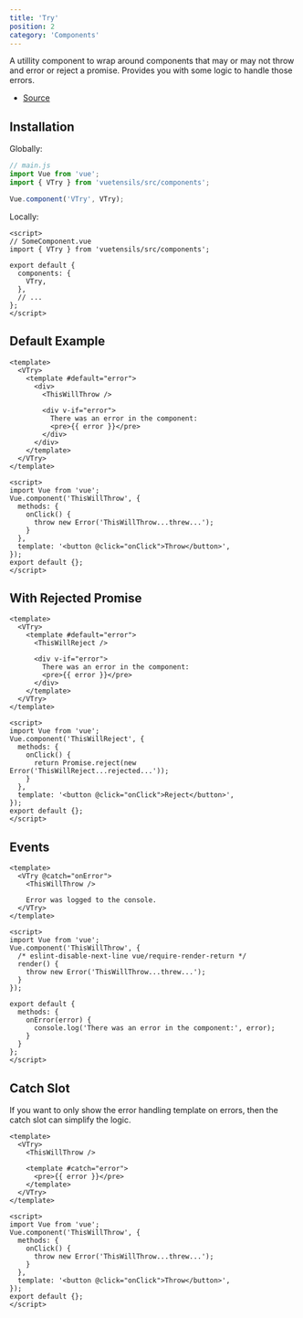 ```yaml
---
title: 'Try'
position: 2
category: 'Components'
---
```


A utillity component to wrap around components that may or may not throw and error or reject a promise. Provides you with some logic to handle those errors.

- [Source](https://github.com/AustinGil/vuetensils/blob/master/src/components/VTry/VTry.vue)

## Installation

Globally:

```js
// main.js
import Vue from 'vue';
import { VTry } from 'vuetensils/src/components';

Vue.component('VTry', VTry);
```

Locally:

```vue
<script>
// SomeComponent.vue
import { VTry } from 'vuetensils/src/components';

export default {
  components: {
    VTry,
  },
  // ...
};
</script>
```

## Default Example

```vue live
<template>
  <VTry>
    <template #default="error">
      <div>
        <ThisWillThrow />
  
        <div v-if="error">
          There was an error in the component:
          <pre>{{ error }}</pre>
        </div>
      </div>
    </template>
  </VTry>
</template>

<script>
import Vue from 'vue';
Vue.component('ThisWillThrow', {
  methods: {
    onClick() {
      throw new Error('ThisWillThrow...threw...');
    }
  },
  template: '<button @click="onClick">Throw</button>',
});
export default {};
</script>
```

## With Rejected Promise

```vue live
<template>
  <VTry>
    <template #default="error">
      <ThisWillReject />

      <div v-if="error">
        There was an error in the component:
        <pre>{{ error }}</pre>
      </div>
    </template>
  </VTry>
</template>

<script>
import Vue from 'vue';
Vue.component('ThisWillReject', {
  methods: {
    onClick() {
      return Promise.reject(new Error('ThisWillReject...rejected...'));
    }
  },
  template: '<button @click="onClick">Reject</button>',
});
export default {};
</script>
```


## Events

```vue live
<template>
  <VTry @catch="onError">
    <ThisWillThrow />

    Error was logged to the console.
  </VTry>
</template>

<script>
import Vue from 'vue';
Vue.component('ThisWillThrow', {
  /* eslint-disable-next-line vue/require-render-return */
  render() {
    throw new Error('ThisWillThrow...threw...');
  }
});

export default {
  methods: {
    onError(error) {
      console.log('There was an error in the component:', error);
    }
  }
};
</script>
```

## Catch Slot

If you want to only show the error handling template on errors, then the catch slot can simplify the logic.

```vue live
<template>
  <VTry>
    <ThisWillThrow />

    <template #catch="error">
      <pre>{{ error }}</pre>
    </template>
  </VTry>
</template>

<script>
import Vue from 'vue';
Vue.component('ThisWillThrow', {
  methods: {
    onClick() {
      throw new Error('ThisWillThrow...threw...');
    }
  },
  template: '<button @click="onClick">Throw</button>',
});
export default {};
</script>
```
